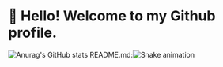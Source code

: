 # 👋 Hello! Welcome to my Github profile.
![Anurag's GitHub stats](https://github-readme-stats.vercel.app/api?username=anuraghazra&show_icons=true&theme=transparent)
README.md:![Snake animation](https://github.com/clorinho/blob/output/github-contribution-grid-snake.svg)
